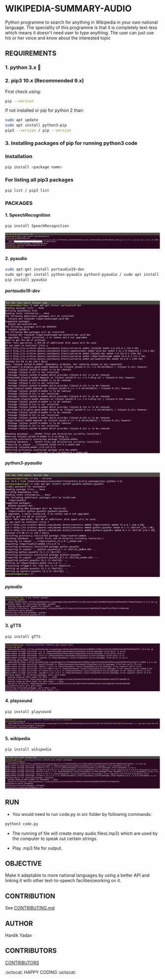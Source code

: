 # WIKIPEDIA-SUMMARY-AUDIO

Python programme to search for anything in Wikipedia in your own national language. The speciality of this programme is that it is completely text-less which means it doesn't need user to type anything. The user can just use his or her voice and know about the interested topic

## REQUIREMENTS

### 1. python 3.x :snake:

### 2. pip3 10.x (Recommended 9.x)

First check using:

```bash
pip --version
```

If not installed or pip for python 2 than:

```bash
sudo apt update
sudo apt install python3-pip
pip3 --version / pip --version
```

### 3. Installing packages of pip for running python3 code

### Installation

```bash
pip install <package name>
```

### For listing all pip3 packages

```bash
pip list / pip3 list
```

### PACKAGES

#### 1. SpeechRecognition

```bash
pip install SpeechRecognition
```

![SpeechRecognition](images/speech.png)

#### 2. pyaudio

```bash
sudo apt-get install portaudio19-dev
sudo apt-get install python-pyaudio python3-pyaudio / sudo apt install python3-pyaudio
pip install pyaudio
```

##### portaudio19-dev

![portaudio19-dev](images/portaudio.png)

##### python3-pyaudio

![python3-pyaudio](images/pyaudio.png)

##### pyaudio

![pyaudio](images/paudio.png)

#### 3. gTTS

```bash
pip install gTTS
```

![gTTS](images/gTTS.png)

#### 4. playsound

```bash
pip install playsound
```

![playsound](images/playsound.png)

#### 5. wikipedia

```bash
pip install wikipedia
```

![wikipedia](images/wikipedia.png)

## RUN

* You would need to run code.py in src folder by following commands:

```bash
python3 code.py
```

* The running of file will create many audio files(.mp3) which are used by the computer to speak out certain strings.

* Play .mp3 file for output.  

## OBJECTIVE

Make it adaptable to more national languages by using a better API and linking it with other text-to-speech facilties(working on it.

## CONTRIBUTION

See [CONTRIBUTING.md](CONTRIBUTING.md) 

## AUTHOR

Hardik Yadav

## CONTRIBUTORS

[CONTRIBUTORS](CONTRIBUTORS.md)

:octocat: HAPPY CODING :octocat: